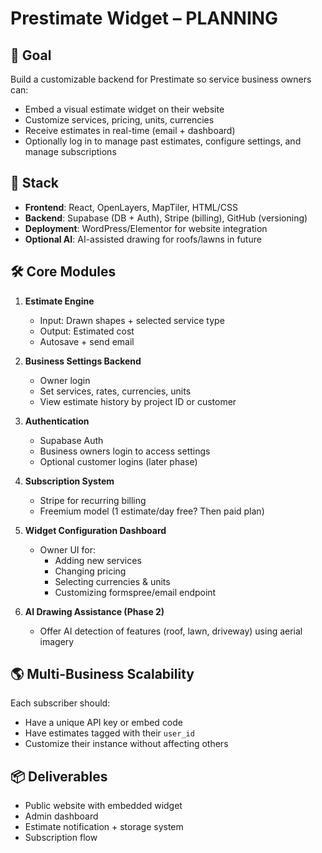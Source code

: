# Prestimate Widget – PLANNING

## 🎯 Goal
Build a customizable backend for Prestimate so service business owners can:
- Embed a visual estimate widget on their website
- Customize services, pricing, units, currencies
- Receive estimates in real-time (email + dashboard)
- Optionally log in to manage past estimates, configure settings, and manage subscriptions

## 🧩 Stack
- **Frontend**: React, OpenLayers, MapTiler, HTML/CSS
- **Backend**: Supabase (DB + Auth), Stripe (billing), GitHub (versioning)
- **Deployment**: WordPress/Elementor for website integration
- **Optional AI**: AI-assisted drawing for roofs/lawns in future

## 🛠️ Core Modules
1. **Estimate Engine**
   - Input: Drawn shapes + selected service type
   - Output: Estimated cost
   - Autosave + send email

2. **Business Settings Backend**
   - Owner login
   - Set services, rates, currencies, units
   - View estimate history by project ID or customer

3. **Authentication**
   - Supabase Auth
   - Business owners login to access settings
   - Optional customer logins (later phase)

4. **Subscription System**
   - Stripe for recurring billing
   - Freemium model (1 estimate/day free? Then paid plan)

5. **Widget Configuration Dashboard**
   - Owner UI for:
     - Adding new services
     - Changing pricing
     - Selecting currencies & units
     - Customizing formspree/email endpoint

6. **AI Drawing Assistance (Phase 2)**
   - Offer AI detection of features (roof, lawn, driveway) using aerial imagery

## 🌎 Multi-Business Scalability
Each subscriber should:
- Have a unique API key or embed code
- Have estimates tagged with their `user_id`
- Customize their instance without affecting others

## 📦 Deliverables
- Public website with embedded widget
- Admin dashboard
- Estimate notification + storage system
- Subscription flow
